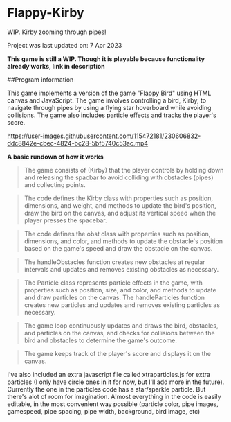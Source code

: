 # Flappy-Kirby
WIP. Kirby zooming through pipes!

Project was last updated on: 7 Apr 2023

**This game is still a WIP. Though it is playable because functionality already works, link in description**

##Program information

This game implements a version of the game "Flappy Bird" using HTML canvas and JavaScript. The game involves controlling a bird, Kirby, to navigate through pipes by using a flying star hoverboard while avoiding collisions. The game also includes particle effects and tracks the player's score.


https://user-images.githubusercontent.com/115472181/230606832-ddc8842e-cbec-4824-bc28-5bf5740c53ac.mp4

**A basic rundown of how it works**

> The game consists of (Kirby) that the player controls by holding down and releasing the spacbar to avoid colliding with obstacles (pipes) and collecting points.

> The code defines the Kirby class with properties such as position, dimensions, and weight, and methods to update the bird's position, draw the bird on the canvas, and adjust its vertical speed when the player presses the spacebar.

> The code defines the obst class with properties such as position, dimensions, and color, and methods to update the obstacle's position based on the game's speed and draw the obstacle on the canvas.

> The handleObstacles function creates new obstacles at regular intervals and updates and removes existing obstacles as necessary.

> The Particle class represents particle effects in the game, with properties such as position, size, and color, and methods to update and draw particles on the canvas. The handleParticles function creates new particles and updates and removes existing particles as necessary.

> The game loop continuously updates and draws the bird, obstacles, and particles on the canvas, and checks for collisions between the bird and obstacles to determine the game's outcome.

> The game keeps track of the player's score and displays it on the canvas.

I've also included an extra javascript file called xtraparticles.js for extra particles (I only have circle ones in it for now, but I'll add more in the future). Currently the one in the particles code has a star/sparkle particle. But there's alot of room for imagination. Almost everything in the code is easily editable, in the most convenient way possible (particle color, pipe images, gamespeed, pipe spacing, pipe width, background, bird image, etc)
